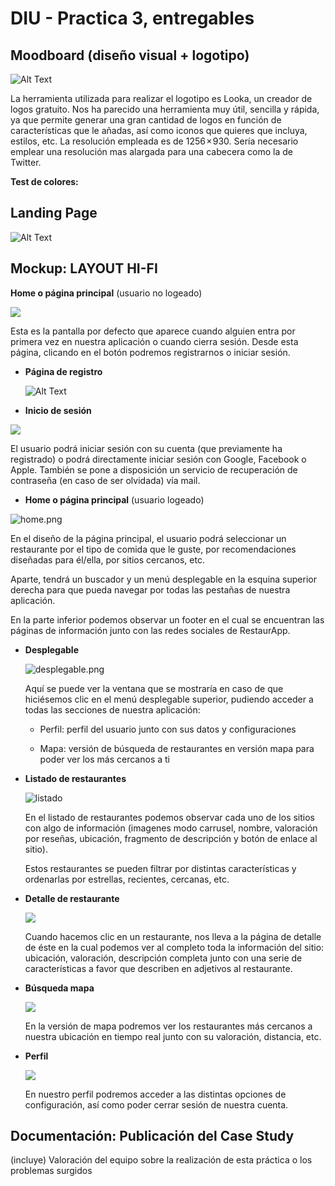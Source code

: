 # DIU - Practica 3, entregables

## Moodboard (diseño visual + logotipo)   

![Alt Text](../img/moodboard.png)

La herramienta utilizada para realizar el logotipo es Looka, un creador de logos gratuito. Nos ha parecido una herramienta muy útil, sencilla y rápida, ya que permite generar una gran cantidad de logos en función de características que le añadas, así como iconos que quieres que incluya, estilos, etc. 
La resolución empleada es de 1256 × 930. 
Sería necesario emplear una resolución mas alargada para una cabecera como la de Twitter.



**Test de colores:**





## Landing Page

![Alt Text](../img/landingPage.png)



## Mockup: LAYOUT HI-FI

**Home o página principal** (usuario no logeado)

![](pricipal.png)

Esta es la pantalla por defecto que aparece cuando alguien entra por primera vez en nuestra aplicación o cuando cierra sesión. Desde esta página, clicando en el botón podremos registrarnos o iniciar sesión.

* **Página de registro**

  ![Alt Text](registro3.png)

* **Inicio de sesión**

![](login.png)

El usuario podrá iniciar sesión con su cuenta (que previamente ha registrado) o podrá directamente iniciar sesión con Google, Facebook o Apple. También se pone a disposición un servicio de recuperación de contraseña (en caso de ser olvidada) vía mail.

* **Home o página principal** (usuario logeado)

![home.png](home.png)

En el diseño de la página principal, el usuario podrá seleccionar un restaurante por el tipo de comida que le guste, por recomendaciones diseñadas para él/ella, por sitios cercanos, etc.

Aparte, tendrá un buscador y un menú desplegable en la esquina superior derecha para que pueda navegar por todas las pestañas de nuestra aplicación.

En la parte inferior podemos observar un footer en el cual se encuentran las páginas de información junto con las redes sociales de RestaurApp.



* **Desplegable**

  ![desplegable.png](desplegable.png)

  Aquí se puede ver la ventana que se mostraría en caso de que hiciésemos clic en el menú desplegable superior, pudiendo acceder a todas las secciones de nuestra aplicación:

  * Perfil: perfil del usuario junto con sus datos y configuraciones

  * Mapa: versión de búsqueda de restaurantes en versión mapa para poder ver los más cercanos a ti

    

* **Listado de restaurantes**

  ![listado](listado.png)

  En el listado de restaurantes podemos observar cada uno de los sitios con algo de información (imagenes modo carrusel, nombre, valoración por reseñas, ubicación, fragmento de descripción y botón de enlace al sitio).

  Estos restaurantes se pueden filtrar por distintas características y ordenarlas por estrellas, recientes, cercanas, etc.

  

* **Detalle de restaurante**

  ![](detalle.png)

  Cuando hacemos clic en un restaurante, nos lleva a la página de detalle de éste en la cual podemos ver al completo toda la información del sitio: ubicación, valoración, descripción completa junto con una serie de características a favor que describen en adjetivos al restaurante.

  

* **Búsqueda mapa**

  ![](mapa.png)

  En la versión de mapa podremos ver los restaurantes más cercanos a nuestra ubicación en tiempo real junto con su valoración, distancia, etc.

  

* **Perfil**

  ![](perfil.png)

  

  En nuestro perfil podremos acceder a las distintas opciones de configuración, así como poder cerrar sesión de nuestra cuenta.

## Documentación: Publicación del Case Study


(incluye) Valoración del equipo sobre la realización de esta práctica o los problemas surgidos



